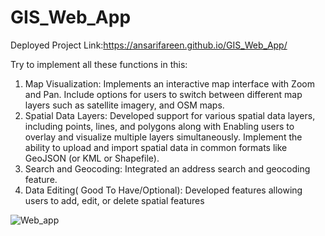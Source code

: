 # GIS_Web_App
Deployed Project Link:https://ansarifareen.github.io/GIS_Web_App/

Try to implement all these functions in this:
1. Map Visualization:
Implements an interactive map interface with Zoom and Pan. Include options 
for users to switch between different map layers such as satellite imagery, and 
OSM maps.
2. Spatial Data Layers:
Developed support for various spatial data layers, including points, lines, and 
polygons along with  Enabling users to overlay and visualize multiple layers simultaneously. 
Implement the ability to upload and import spatial data in common formats like 
GeoJSON (or KML or Shapefile).
3. Search and Geocoding:
 Integrated an address search and geocoding feature.
4. Data Editing( Good To Have/Optional):
 Developed features allowing users to add, edit, or delete spatial features

![Web_app](https://github.com/ansarifareen/GIS_Web_App/assets/113833605/81cd700b-d829-48e6-9193-5ab1734cb147)
